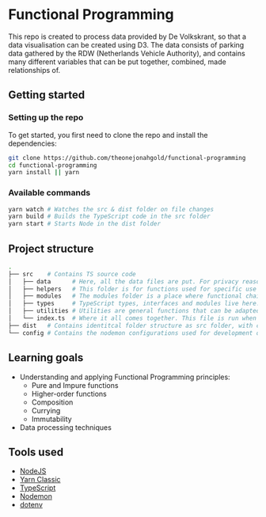 # Functional Programming

This repo is created to process data provided by De Volkskrant, so that a data visualisation can be created using D3. The data consists of parking data gathered by the RDW (Netherlands Vehicle Authority), and contains many different variables that can be put together, combined, made relationships of.

## Getting started

### Setting up the repo

To get started, you first need to clone the repo and install the dependencies:

```bash
git clone https://github.com/theonejonahgold/functional-programming
cd functional-programming
yarn install || yarn
```

### Available commands

```bash
yarn watch # Watches the src & dist folder on file changes
yarn build # Builds the TypeScript code in the src folder
yarn start # Starts Node in the dist folder
```

## Project structure

```bash
.
├── src    # Contains TS source code
│   ├── data      # Here, all the data files are put. For privacy reasons, this folder only contains a .gitkeep file on the public repository. You need to supply your own data.
│   ├── helpers   # This folder is for functions used for specific use cases like language parsing.
│   ├── modules   # The modules folder is a place where functional chains are written to parse certains columns of the provided data.
│   ├── types     # TypeScript types, interfaces and modules live here. The compiler automatically puts these into the environment, so no extra type imports are needed.
│   ├── utilities # Utilities are general functions that can be adapted to certain use cases. They are divided into files named after the type they manipulate.
│   └── index.ts  # Where it all comes together. This file is run when compiled to JS code.
├── dist   # Contains identitcal folder structure as src folder, with compiled JS code and source maps instead of TS code
└── config # Contains the nodemon configurations used for development of this project.
```

## Learning goals

- Understanding and applying Functional Programming principles:
  - Pure and Impure functions
  - Higher-order functions
  - Composition
  - Currying
  - Immutability
- Data processing techniques

## Tools used

- [NodeJS](https://nodejs.org/en/)
- [Yarn Classic](https://classic.yarnpkg.com/lang/en/)
- [TypeScript](https://www.typescriptlang.org)
- [Nodemon](https://nodemon.io)
- [dotenv](https://github.com/motdotla/dotenv)
